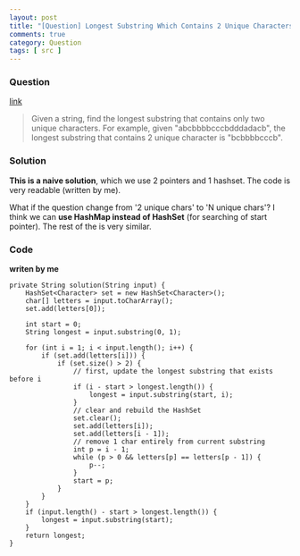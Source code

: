 ```yaml
---
layout: post
title: "[Question] Longest Substring Which Contains 2 Unique Characters"
comments: true
category: Question
tags: [ src ]
---
```


### Question 

[link](http://www.programcreek.com/2013/02/longest-substring-which-contains-2-unique-characters/)

> Given a string, find the longest substring that contains only two unique characters. For example, given "abcbbbbcccbdddadacb", the longest substring that contains 2 unique character is "bcbbbbcccb".

### Solution

__This is a naive solution__, which we use 2 pointers and 1 hashset. The code is very readable (written by me). 

What if the question change from '2 unique chars' to 'N unique chars'? I think we can __use HashMap instead of HashSet__ (for searching of start pointer). The rest of the is very similar. 

### Code

__writen by me__

	private String solution(String input) {
		HashSet<Character> set = new HashSet<Character>();
		char[] letters = input.toCharArray();
		set.add(letters[0]);

		int start = 0;
		String longest = input.substring(0, 1);

		for (int i = 1; i < input.length(); i++) {
			if (set.add(letters[i])) {
				if (set.size() > 2) {
					// first, update the longest substring that exists before i
					if (i - start > longest.length()) {
						longest = input.substring(start, i);
					}
					// clear and rebuild the HashSet
					set.clear();
					set.add(letters[i]);
					set.add(letters[i - 1]);
					// remove 1 char entirely from current substring
					int p = i - 1;
					while (p > 0 && letters[p] == letters[p - 1]) {
						p--;
					}
					start = p;
				}
			}
		}
		if (input.length() - start > longest.length()) {
			longest = input.substring(start);
		}
		return longest;
	}
